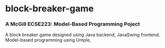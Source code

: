 # block-breaker-game
### A McGill ECSE223: Model-Based Programming Poject
A block breaker game designed using Java backend, JavaSwing frontend. Model-based programming using Umple, 
